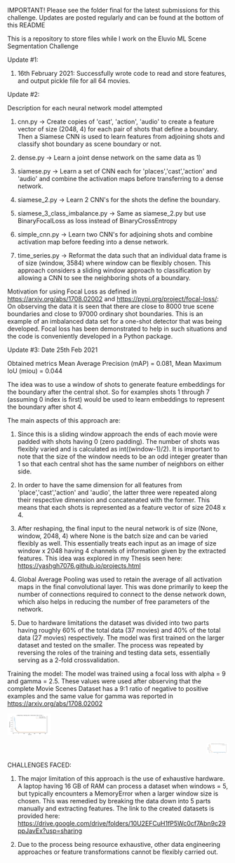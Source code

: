 IMPORTANT!
Please see the folder final for the latest submissions for this challenge. Updates are posted regularly and can be found at the bottom of this README


This is a repository to store files while I work on the Eluvio ML Scene Segmentation Challenge

Update #1:
1) 16th February 2021: Successfully wrote code to read and store features, and output pickle file for all 64 movies.

Update #2:

Description for each neural network model attempted

1) cnn.py -> Create copies of 'cast', 'action', 'audio' to create a feature vector of size (2048, 4) for each pair of shots that define a boundary. Then a Siamese CNN is used to learn features from adjoining shots and classify shot boundary as scene boundary or not.

2) dense.py -> Learn a joint dense network on the same data as 1)

3) siamese.py -> Learn a set of CNN each for 'places','cast','action' and 'audio' and combine the activation maps before transferring to a dense network.

4) siamese_2.py -> Learn 2 CNN's for the shots the define the boundary.

5) siamese_3_class_imbalance.py -> Same as siamese_2.py but use BinaryFocalLoss as loss instead of BinaryCrossEntropy

6) simple_cnn.py -> Learn two CNN's for adjoining shots and combine activation map before feeding into a dense network.

7) time_series.py -> Reformat the data such that an individual data frame is of size (window, 3584) where window can be flexibly chosen. This approach considers a sliding window approach to classification by allowing a CNN to see the neighboring shots of a boundary.

Motivation for using Focal Loss as defined in https://arxiv.org/abs/1708.02002 and https://pypi.org/project/focal-loss/:
On observing the data it is seen that there are close to 8000 true scene boundaries and close to 97000 ordinary shot boundaries. This is an example of an imbalanced data set for a one-shot detector that was being developed. Focal loss has been demonstrated to help in such situations and the code is conveniently developed in a Python package.

Update #3: Date 25th Feb 2021

Obtained metrics Mean Average Precision (mAP) = 0.081, Mean Maximum IoU (miou) = 0.044

The idea was to use a window of shots to generate feature embeddings for the boundary after the central shot. So for examples shots 1 through 7 (assuming 0 index is first) would be used to learn embeddings to represent the boundary after shot 4. 

The main aspects of this approach are:

1) Since this is a sliding window approach the ends of each movie were padded with shots having 0 (zero padding). The number of shots was flexibly varied and is calculated as int((window-1)/2). It is important to note that the size of the window needs to be an odd integer greater than 1 so that each central shot has the same number of neighbors on either side. 

2) In order to have the same dimension for all features from 'place','cast','action' and 'audio', the latter three were repeated along their respective dimension and concatenated with the former. This means that each shots is represented as a feature vector of size 2048 x 4.

3) After reshaping, the final input to the neural network is of size (None, window, 2048, 4) where None is the batch size and can be varied flexibly as well. This essentially treats each input as an image of size window x 2048 having 4 channels of information given by the extracted features. This idea was explored in my Thesis seen here: https://yashgh7076.github.io/projects.html

4) Global Average Pooling was used to retain the average of all activation maps in the final convolutional layer. This was done primarily to keep the number of connections required to connect to the dense network down, which also helps in reducing the number of free parameters of the network.

5) Due to hardware limitations the dataset was divided into two parts having roughly 60% of the total data (37 movies) and 40% of the total data (27 movies) respectively. The model was first trained on the larger dataset and tested on the smaller. The process was repeated by reversing the roles of the training and testing data sets, essentially serving as a 2-fold crossvalidation.

Training the model:
The model was trained using a focal loss with alpha = 9 and gamma = 2.5. These values were used after observing that the complete Movie Scenes Dataset has a 9:1 ratio of negative to positive examples and the same value for gamma was reported in https://arxiv.org/abs/1708.02002 

<p align = "left">
  <img src = https://github.com/Yashgh7076/Eluvio-ML-Scene-Segmentation/blob/main/images/Fold.png width = "100" height = "50"/>
</p>

<p align = "right">
  <img src = https://github.com/Yashgh7076/Eluvio-ML-Scene-Segmentation/blob/main/images/Fold_2.png style="width:50px; height:25px"/>
</p>

CHALLENGES FACED:
1) The major limitation of this approach is the use of exhaustive hardware. A laptop having 16 GB of RAM can process a dataset when windows = 5, but typically encounters a MemoryError when a larger window size is chosen. This was remedied by breaking the data down into 5 parts manually and extracting features. The link to the created datasets is provided here: https://drive.google.com/drive/folders/10U2EFCuH1fP5Wc0cf7Abn9c29ppJavEx?usp=sharing

2) Due to the process being resource exhaustive, other data engineering approaches or feature transformations cannot be flexibly carried out.

